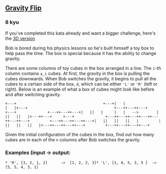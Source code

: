 <h2><a href=https://www.codewars.com/kata/5f70c883e10f9e0001c89673/train/typescript target="_blank">Gravity Flip</a></h2><h3>8 kyu</h3><p>If you've completed this kata already and want a bigger challenge, here's the <a href="https://www.codewars.com/kata/5f849ab530b05d00145b9495/" data-turbolinks="false" target="_blank">3D version</a></p><p>Bob is bored during his physics lessons so he's built himself a toy box to help pass the time. The box is special because it has the ability to change gravity. </p><p>There are some columns of toy cubes in the box arranged in a line. The <code>i</code>-th column contains <code>a_i</code> cubes. At first, the gravity in the box is pulling the cubes downwards. When Bob switches the gravity, it begins to pull all the cubes to a certain side of the box, <code>d</code>, which can be either <code>'L'</code> or <code>'R'</code> (left or right). Below is an example of what a box of cubes might look like before and after switching gravity.</p><pre><code>+---+                                       +---+|   |                                       |   |+---+                                       +---++---++---+     +---+              +---++---++---+|   ||   |     |   |   --&gt;        |   ||   ||   |+---++---+     +---+              +---++---++---++---++---++---++---+         +---++---++---++---+|   ||   ||   ||   |         |   ||   ||   ||   |+---++---++---++---+         +---++---++---++---+</code></pre><p>Given the initial configuration of the cubes in the box, find out how many cubes are in each of the <code>n</code> columns after Bob switches the gravity.</p><h3 id="examples-input---output">Examples (input -&gt; output:</h3><pre><code>* 'R', [3, 2, 1, 2]      -&gt;  [1, 2, 2, 3]* 'L', [1, 4, 5, 3, 5 ]  -&gt;  [5, 5, 4, 3, 1]</code></pre>